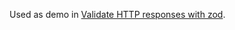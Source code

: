 Used as demo in [Validate HTTP responses with zod](https://timdeschryver.dev/blog/validate-http-responses-with-zod).
